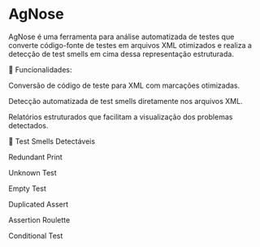# AgNose

AgNose é uma ferramenta para análise automatizada de testes que converte código-fonte de testes em arquivos XML otimizados e realiza a detecção de test smells em cima dessa representação estruturada.

🧠 Funcionalidades:

Conversão de código de teste para XML com marcações otimizadas.

Detecção automatizada de test smells diretamente nos arquivos XML.

Relatórios estruturados que facilitam a visualização dos problemas detectados.

🧪 Test Smells Detectáveis

Redundant Print

Unknown Test

Empty Test

Duplicated Assert

Assertion Roulette

Conditional Test
